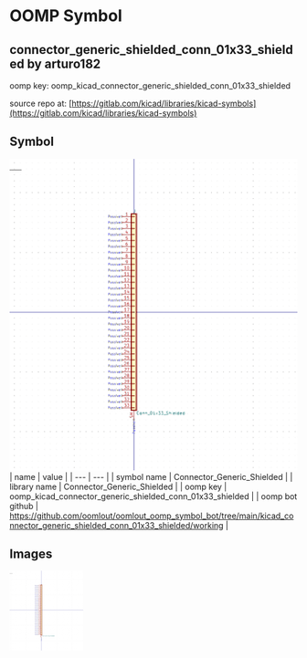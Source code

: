# OOMP Symbol  
## connector_generic_shielded_conn_01x33_shielded  by arturo182  
  
oomp key: oomp_kicad_connector_generic_shielded_conn_01x33_shielded  
  
source repo at: [https://gitlab.com/kicad/libraries/kicad-symbols](https://gitlab.com/kicad/libraries/kicad-symbols)  
## Symbol  
  
[![working.png](working_600.png)](working.png)  
| name | value | 
| --- | --- | 
| symbol name | Connector_Generic_Shielded | 
| library name | Connector_Generic_Shielded | 
| oomp key | oomp_kicad_connector_generic_shielded_conn_01x33_shielded | 
| oomp bot github | https://github.com/oomlout/oomlout_oomp_symbol_bot/tree/main/kicad_connector_generic_shielded_conn_01x33_shielded/working | 
## Images  
  
[![working.png](working_140.png)](working.png)  
